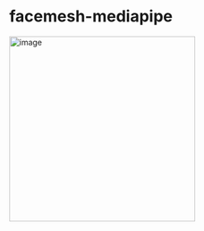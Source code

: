 # facemesh-mediapipe

<img width="332" alt="image" src="https://user-images.githubusercontent.com/31623561/189789770-1d660943-e4f4-498e-b250-7cef16f18668.png">
